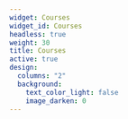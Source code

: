 ```yaml
---
widget: Courses
widget_id: Courses
headless: true
weight: 30
title: Courses
active: true
design:
  columns: "2"
  background:
    text_color_light: false
    image_darken: 0
---
```


